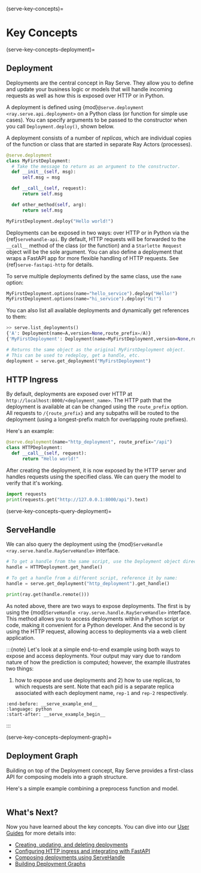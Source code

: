 (serve-key-concepts)=

# Key Concepts

(serve-key-concepts-deployment)=

## Deployment

Deployments are the central concept in Ray Serve.
They allow you to define and update your business logic or models that will handle incoming requests as well as how this is exposed over HTTP or in Python.

A deployment is defined using {mod}`@serve.deployment <ray.serve.api.deployment>` on a Python class (or function for simple use cases).
You can specify arguments to be passed to the constructor when you call `Deployment.deploy()`, shown below.

A deployment consists of a number of *replicas*, which are individual copies of the function or class that are started in separate Ray Actors (processes).

```python
@serve.deployment
class MyFirstDeployment:
  # Take the message to return as an argument to the constructor.
  def __init__(self, msg):
      self.msg = msg

  def __call__(self, request):
      return self.msg

  def other_method(self, arg):
      return self.msg

MyFirstDeployment.deploy("Hello world!")
```

Deployments can be exposed in two ways: over HTTP or in Python via the {ref}`servehandle-api`.
By default, HTTP requests will be forwarded to the `__call__` method of the class (or the function) and a `Starlette Request` object will be the sole argument.
You can also define a deployment that wraps a FastAPI app for more flexible handling of HTTP requests. See {ref}`serve-fastapi-http` for details.

To serve multiple deployments defined by the same class, use the `name` option:

```python
MyFirstDeployment.options(name="hello_service").deploy("Hello!")
MyFirstDeployment.options(name="hi_service").deploy("Hi!")
```

You can also list all available deployments and dynamically get references to them:

```python
>> serve.list_deployments()
{'A': Deployment(name=A,version=None,route_prefix=/A)}
{'MyFirstDeployment': Deployment(name=MyFirstDeployment,version=None,route_prefix=/MyFirstDeployment}

# Returns the same object as the original MyFirstDeployment object.
# This can be used to redeploy, get a handle, etc.
deployment = serve.get_deployment("MyFirstDeployment")
```

## HTTP Ingress
By default, deployments are exposed over HTTP at `http://localhost:8000/<deployment_name>`.
The HTTP path that the deployment is available at can be changed using the `route_prefix` option.
All requests to `/{route_prefix}` and any subpaths will be routed to the deployment (using a longest-prefix match for overlapping route prefixes).

Here's an example:

```python
@serve.deployment(name="http_deployment", route_prefix="/api")
class HTTPDeployment:
  def __call__(self, request):
      return "Hello world!"
```

After creating the deployment, it is now exposed by the HTTP server and handles requests using the specified class.
We can query the model to verify that it's working.

```python
import requests
print(requests.get("http://127.0.0.1:8000/api").text)
```

(serve-key-concepts-query-deployment)=
## ServeHandle

We can also query the deployment using the {mod}`ServeHandle <ray.serve.handle.RayServeHandle>` interface.

```python
# To get a handle from the same script, use the Deployment object directly:
handle = HTTPDeployment.get_handle()

# To get a handle from a different script, reference it by name:
handle = serve.get_deployment("http_deployment").get_handle()

print(ray.get(handle.remote()))
```

As noted above, there are two ways to expose deployments. The first is by using the {mod}`ServeHandle <ray.serve.handle.RayServeHandle>`
interface. This method allows you to access deployments within a Python script or code, making it convenient for a
Python developer. And the second is by using the HTTP request, allowing access to deployments via a web client application.

:::{note}
  Let's look at a simple end-to-end example using both ways to expose and access deployments. Your output may
  vary due to random nature of how the prediction is computed; however, the example illustrates two things:
  1) how to expose and use deployments and 2) how to use replicas, to which requests are sent. Note that each pid
  is a separate replica associated with each deployment name, `rep-1` and `rep-2` respectively.

  ```{literalinclude} doc_code/create_deployment.py
  :end-before: __serve_example_end__
  :language: python
  :start-after: __serve_example_begin__
  ```
:::

(serve-key-concepts-deployment-graph)=
## Deployment Graph

Building on top of the Deployment concept, Ray Serve provides a first-class API for composing models into a graph structure.

Here's a simple example combining a preprocess function and model.

```{literalinclude} doc_code/key-concepts-deployment-graph.py
```

## What's Next?
Now you have learned about the key concepts. You can dive into our [User Guides](user-guide) for more details into:
- [Creating, updating, and deleting deployments](managing-deployments)
- [Configuring HTTP ingress and integrating with FastAPI](http-guide)
- [Composing deployments using ServeHandle](handle-guide)
- [Building Deployment Graphs](deployment-graph)
